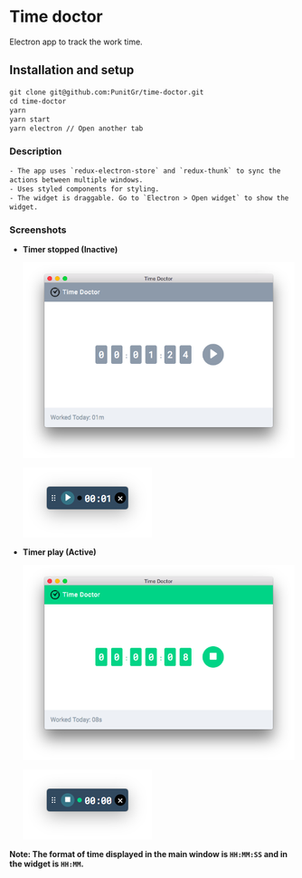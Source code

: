 # Time doctor
Electron app to track the work time.

## Installation and setup

```
git clone git@github.com:PunitGr/time-doctor.git
cd time-doctor
yarn
yarn start
yarn electron // Open another tab
```

### Description
```
- The app uses `redux-electron-store` and `redux-thunk` to sync the actions between multiple windows.
- Uses styled components for styling.
- The widget is draggable. Go to `Electron > Open widget` to show the widget.
```

### Screenshots

* **Timer stopped (Inactive)**

  ![Inactive main window](/screenshots/Screen%20Shot%202018-07-31%20at%206.09.15%20AM.png)

  ![Inactive widget](/screenshots/Screen%20Shot%202018-07-31%20at%206.09.39%20AM.png)

* **Timer play (Active)**

  ![Active main window](/screenshots/Screen%20Shot%202018-07-31%20at%206.09.57%20AM.png)

  ![Inactive widget](/screenshots/Screen%20Shot%202018-07-31%20at%206.10.00%20AM.png)

**Note: The format of time displayed in the main window is `HH:MM:SS` and in the widget is `HH:MM`.**
